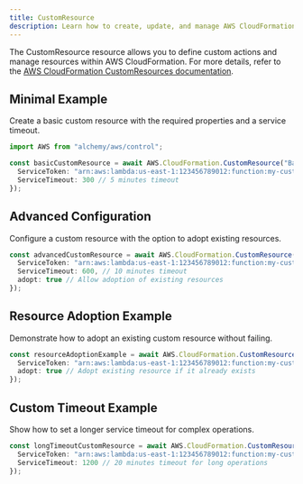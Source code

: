```yaml
---
title: CustomResource
description: Learn how to create, update, and manage AWS CloudFormation CustomResources using Alchemy Cloud Control.
---
```


The CustomResource resource allows you to define custom actions and manage resources within AWS CloudFormation. For more details, refer to the [AWS CloudFormation CustomResources documentation](https://docs.aws.amazon.com/cloudformation/latest/userguide/).

## Minimal Example

Create a basic custom resource with the required properties and a service timeout.

```ts
import AWS from "alchemy/aws/control";

const basicCustomResource = await AWS.CloudFormation.CustomResource("BasicCustomResource", {
  ServiceToken: "arn:aws:lambda:us-east-1:123456789012:function:my-custom-resource-function",
  ServiceTimeout: 300 // 5 minutes timeout
});
```

## Advanced Configuration

Configure a custom resource with the option to adopt existing resources.

```ts
const advancedCustomResource = await AWS.CloudFormation.CustomResource("AdvancedCustomResource", {
  ServiceToken: "arn:aws:lambda:us-east-1:123456789012:function:my-custom-resource-function",
  ServiceTimeout: 600, // 10 minutes timeout
  adopt: true // Allow adoption of existing resources
});
```

## Resource Adoption Example

Demonstrate how to adopt an existing custom resource without failing.

```ts
const resourceAdoptionExample = await AWS.CloudFormation.CustomResource("ResourceAdoptionExample", {
  ServiceToken: "arn:aws:lambda:us-east-1:123456789012:function:my-custom-resource-function",
  adopt: true // Adopt existing resource if it already exists
});
```

## Custom Timeout Example

Show how to set a longer service timeout for complex operations.

```ts
const longTimeoutCustomResource = await AWS.CloudFormation.CustomResource("LongTimeoutCustomResource", {
  ServiceToken: "arn:aws:lambda:us-east-1:123456789012:function:my-custom-resource-function",
  ServiceTimeout: 1200 // 20 minutes timeout for long operations
});
```